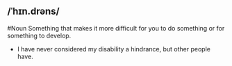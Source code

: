 ## /ˈhɪn.drəns/
#Noun
Something that makes it more difficult for you to do something or for something to develop.

- I have never considered my disability a hindrance, but other people have.